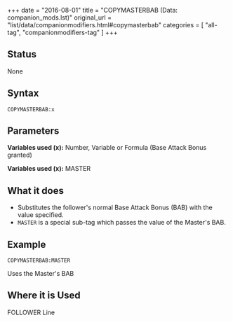 +++
date = "2016-08-01"
title = "COPYMASTERBAB (Data: companion_mods.lst)"
original_url = "list/data/companionmodifiers.html#copymasterbab"
categories = [ "all-tag", "companionmodifiers-tag" ]
+++

## Status

None

## Syntax

`COPYMASTERBAB:x`

## Parameters




**Variables used (x):** Number, Variable or Formula (Base Attack Bonus
granted)

**Variables used (x):** MASTER

What it does
------------

-   Substitutes the follower's normal Base Attack Bonus (BAB) with the
    value specified.
-   `MASTER` is a special sub-tag which passes the value of the
    Master's BAB.

Example
-------

`COPYMASTERBAB:MASTER`

Uses the Master's BAB

Where it is Used
----------------

FOLLOWER Line

